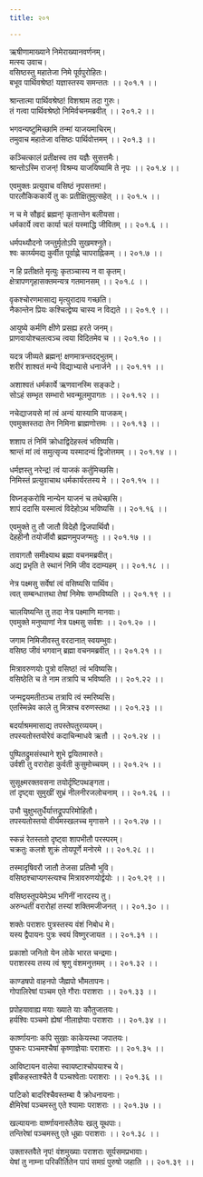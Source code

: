 ```yaml
---
title: २०१

---
```

ऋषीणामाख्याने निमेराख्यानवर्णनम्।  
मत्स्य उवाच।  
वसिष्ठस्तु महातेजा निमे पूर्वपुरोहितः।  
बभूव पार्थिवश्रेष्ठ! यज्ञास्तस्य समन्ततः ।। २०१.१ ।।  
  
श्रान्तात्मा पार्थिवश्रेष्ठ! विशश्राम तदा गुरुः।  
तं गत्वा पार्थिवश्रेष्ठो निमिर्वचनमब्रवीत् ।। २०१.२ ।।  
  
भगवन्यष्टुमिच्छामि तन्मां याजयमाचिरम्।  
तमुवाच महातेजा वसिष्ठः पार्थिवोत्तमम् ।। २०१.३ ।।  
  
कञ्चित्कालं प्रतीक्षस्व तव यज्ञैः सुसत्तमैः।  
श्रान्तोऽस्मि राजन्! विश्रम्य याजयिष्यामि ते नृपः ।। २०१.४ ।।  
  
एवमुक्तः प्रत्युवाच वसिष्ठं नृपसत्तम!।  
पारलौकिककार्ये तु कः प्रतीक्षितुमुत्सहेत् ।। २०१.५ ।।  
  
न च मे सौहृदं ब्रह्मन्! कृतान्तेन बलीयसा।  
धर्मकार्ये त्वरा कार्या चलं यस्माद्धि जीवितम् ।। २०१.६ ।।  
  
धर्मपथ्यौदनो जन्तुर्मृतोऽपि सुखमश्नुते।  
श्वः कार्य्यमद्य कुर्वीत पूर्वाह्णे चापराह्निकम् ।। २०१.७ ।।  
  
न हि प्रतीक्षते मृत्युः कृतञ्चास्य न वा कृतम्।  
क्षेत्रापणगृहासक्तमन्यत्र गतमानसम् ।। २०१.८ ।।  
  
वृकश्चोरणमासाद्य मृत्युरादाय गच्छति।  
नैकान्तेन प्रियः कश्चित्द्वेष्य चास्य न विद्यते ।। २०१.९ ।।  
  
आयुष्ये कर्मणि क्षीणे प्रसह्य हरते जनम्।  
प्राणवायोश्चलत्वञ्च त्वया विदितमेव च ।। २०१.१० ।।  
  
यदत्र जीव्यते ब्रह्मन्! क्षणमात्रन्तदद्भुतम्।  
शरीरं शाश्वतं मन्ये विद्याभ्यासे धनार्जने ।। २०१.११ ।।  
  
अशाश्वतं धर्मकार्ये ऋणवानस्मि सङ्कटे।  
सोऽहं सम्भृत सम्भारो भवन्मूलमुपागतः ।। २०१.१२ ।।  
  
नचेद्याजयसे मां त्वं अन्यं यास्यामि याजकम्।  
एवमुक्तस्तदा तेन निमिना ब्राह्मणोत्तमः ।। २०१.१३ ।।  
  
शशाप तं निमिं क्रोधाद्विदेहस्त्वं भविष्यसि।  
श्रान्तं मां त्वं समुत्सृज्य यस्मादन्यं द्विजोत्तमम् ।। २०१.१४ ।।  
  
धर्मज्ञस्तु नरेन्द्र! त्वं याजकं कर्तुमिच्छसि।  
निमिस्तं प्रत्युवाचाथ धर्मकार्यरतस्य मे ।। २०१.१५ ।।  
  
विघ्नङ्करोषि नान्येन याजनं च तथेच्छसि।  
शापं ददासि यस्मात्वं विदेहोऽथ भविष्यसि ।। २०१.१६ ।।  
  
एवमुक्ते तु तौ जातौ विदेहौ द्विजपार्थिवौ।  
देहहीनौ तयोर्जीवौ ब्रह्मणमुपजग्मतुः ।। २०१.१७ ।।  
  
तावागतौ समीक्ष्याथ ब्रह्मा वचनमब्रवीत्।  
अद्य प्रभृति ते स्थानं निमि जीव ददाम्यहम् ।। २०१.१८ ।।  
  
नेत्र पक्ष्मसु सर्वेषां त्वं वसिष्यसि पार्थिव।  
त्वत् सम्बन्धात्तथा तेषां निमेषः सम्भविष्यति ।। २०१.१९ ।।  
  
चालयिष्यन्ति तु तदा नेत्र पक्ष्माणि मानवाः।  
एवमुक्ते मनुष्याणां नेत्र पक्ष्मसु सर्वशः ।। २०१.२० ।।  
  
जगाम निमिजीवस्तु वरदानात् स्वयम्भुवः।  
वसिष्ठ जीवं भगवान् ब्रह्मा वचनमब्रवीत् ।। २०१.२१ ।।  
  
मित्रावरुणयोः पुत्रो वसिष्ठ! त्वं भविष्यसि।  
वसिष्ठेति च ते नाम तत्रापि च भविष्यति ।। २०१.२२ ।।  
  
जन्मद्वयमतीतञ्च तत्रापि त्वं स्मरिष्यसि।  
एतस्मिन्नेव काले तु मित्रश्च वरुणस्तथा ।। २०१.२३ ।।  
  
बदर्याश्रममासाद्य तपस्तेपतुरव्ययम्।  
तपस्यतोस्तयोरेवं कदाचिन्माधवे ऋतौ ।। २०१.२४ ।।  
  
पुष्पितद्रुमसंस्थाने शुभे द्वयितमारुते।  
उर्वशी तु वरारोहा कुर्वती कुसुमोच्चयम् ।। २०१.२५ ।।  
  
सुसूक्ष्मरक्तवसना तयोर्दृष्टिपथङ्गता।  
तां दृष्ट्वा सुमुखीं सुभ्रं नीलनीरजलोचनाम् ।। २०१.२६ ।।  
  
उभौ चुक्षुभतुर्धैर्यात्तद्रूपपरिमोहितौ।  
तपस्यतोस्तयो वीर्यमस्खलच्च मृगासने ।। २०१.२७ ।।  
  
स्कन्नं रेतस्ततो दृष्ट्वा शापभीतौ परस्परम्।  
चक्रतुः कलशे शुक्रं तोयपूर्णे मनोरमे ।। २०१.२८ ।।  
  
तस्मादृषिवरौ जातौ तेजसा प्रतिमौ भुवि।  
वसिष्ठश्चाप्यगस्त्यश्च मित्रावरुणयोर्द्वयोः ।। २०१.२९ ।।  
  
वसिष्ठस्तूपयेमेऽथ भगिनीं नारदस्य तु।  
अरुन्धतीं वरारोहां तस्यां शक्तिमजीजनत् ।। २०१.३० ।।  
  
शक्तेः पराशरः पुत्रस्तस्य वंशं निबोध मे।  
यस्य द्वैपायनः पुत्रः स्वयं विष्णुरजायत ।। २०१.३१ ।।  
  
प्रकाशो जनितो येन लोके भारत चन्द्रमाः।  
पराशरस्य तस्य त्वं श्रृणु वंशमनुत्तमम् ।। २०१.३२ ।।  
  
काण्डषपो वाहनपो जैह्मपो भौमतापनः।  
गोपालिरेषां पञ्चम एते गौराः पराशराः ।। २०१.३३ ।।  
  
प्रपोहयावाह्य मयाः ख्याते याः कौतुजातयः।  
हर्यश्विः पञ्चमो ह्येषां नीलाज्ञेयाः पराशराः ।। २०१.३४ ।।  
  
कार्ष्णायनाः कपि सुखाः काकेयस्था जपातयः।  
पुष्करः पञ्चमश्चैषां कृष्णाज्ञेयाः पराशराः ।। २०१.३५ ।।  
  
आविष्टायन वालेया स्वायष्टाश्चोपयाश्च ये।  
इषीकहस्ताश्चैते वै पञ्चश्वेताः पराशराः ।। २०१.३६ ।।  
  
पाटिको बादरिश्चैवस्तम्बा वै क्रोधनायनाः।  
क्षैमिरेषां पञ्चमस्तु एते श्यामाः पराशराः ।। २०१.३७ ।।  
  
खल्यायनाः वार्ष्णायनास्तैलेयः खलु यूथपाः।  
तन्तिरेषां पञ्चमस्तु एते धूम्राः पराशराः ।। २०१.३८ ।।  
  
उक्तास्तवैते नृप! वंशमुख्याः पराशराः सूर्यसमप्रभावाः।  
येषां तु नाम्ना परिकीर्तितेन पापं समग्रं पुरुषो जहाति ।। २०१.३९ ।।